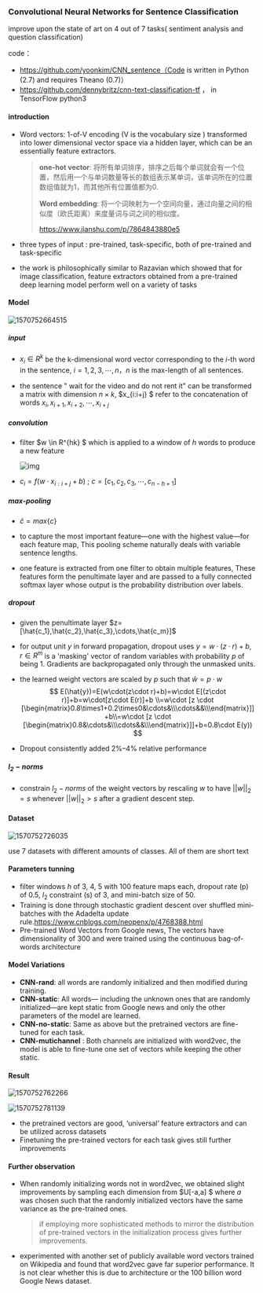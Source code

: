 ### Convolutional Neural Networks  for Sentence Classification

improve upon the state of art on 4 out of 7 tasks( sentiment analysis and question classification)

code：

- https://github.com/yoonkim/CNN_sentence（Code is written in Python (2.7) and requires Theano (0.7)）
- https://github.com/dennybritz/cnn-text-classification-tf ， in TensorFlow python3

#### introduction

- Word vectors:  1-of-V encoding (V is the vocabulary size )  transformed into lower dimensional vector space via a hidden layer, which can be an essentially feature extractors.

  >  **one-hot vector**: 将所有单词排序，排序之后每个单词就会有一个位置，然后用一个与单词数量等长的数组表示某单词，该单词所在的位置数组值就为1，而其他所有位置值都为0.
  >
  >  **Word embedding**: 将一个词映射为一个空间向量，通过向量之间的相似度（欧氏距离）来度量词与词之间的相似度。 
  >
  >  https://www.jianshu.com/p/7864843880e5

- three types of input : pre-trained, task-specific, both of  pre-trained and task-specific

- the work is philosophically similar to Razavian which showed that for image classification, feature extractors obtained from a pre-trained deep learning model perform well on a variety of tasks

#### Model

<img src="C:\Users\lenovo\AppData\Roaming\Typora\typora-user-images\1570752664515.png" alt="1570752664515" style="zoom:100%;" />

##### input

- $x_i \in R^k$ be the k-dimensional word vector corresponding to the $i$-th word in the sentence, $i=1,2,3,\cdots,n$，$n$ is the max-length of all sentences.

- the sentence " wait for the video and do not rent it"  can be transformed  a matrix with dimension $n\times k$,   $x_{i:i+j} $ refer to the concatenation of words $x_i,x_{i+1},x_{i+2},\cdots,x_{i+j}$

##### convolution

- filter $w \in R^{hk} $ which is applied to a window of $h$ words to produce a new feature

   ![img](https://upload-images.jianshu.io/upload_images/5118838-b30cf5e96d669504.png?imageMogr2/auto-orient/strip|imageView2/2/w/1045/format/webp) 

- $c_i = f(w \cdot x_{i:i+j}+b)$ ; $c=[c_1,c_2,c_3,\cdots,c_{n-h+1}]$

##### max-pooling

- $\hat{c}=max\{c\}$

- to capture the most important feature—one with the highest value—for each feature map, This pooling scheme naturally deals with variable sentence lengths.

- one feature is extracted from one filter to obtain multiple features, These features form
  the penultimate layer and are passed to a fully connected softmax layer whose output is the probability distribution over labels.

  

##### dropout

- given the penultimate layer $z=[\hat{c_1},\hat{c_2},\hat{c_3},\cdots,\hat{c_m}]$
- for output unit $y$ in forward propagation, dropout uses $y=w\cdot(z\cdot r)+b$, $r \in R^m$ is a 'masking' vector of random variables with probability $p$ of being 1. Gradients are backpropagated only through the unmasked units.

- the learned weight vectors are scaled by $p$ such that $\hat{w}=p\cdot w$ 
  $$
  E(\hat{y})=E(w\cdot(z\cdot r)+b)=w\cdot E[(z\cdot r)]+b=w\cdot[z\cdot E(r)]+b
  \\=w\cdot [z \cdot [\begin{matrix}0.8\times1+0.2\times0&\cdots&\\\cdots&&\\\end{matrix}]]+b\\=w\cdot [z \cdot [\begin{matrix}0.8&\cdots&\\\cdots&&\\\end{matrix}]]+b=0.8\cdot E(y))
  $$

  > 

- Dropout consistently added 2%–4% relative performance

##### $l_2-norms$

- constrain $l_2-norms$ of the weight vectors by rescaling $w$ to have $||w||_2=s$ whenever $||w||_2 >s$ after a gradient descent step.

#### Dataset

![1570752726035](C:\Users\lenovo\AppData\Roaming\Typora\typora-user-images\1570752726035.png)

use 7 datasets with different amounts of classes. All of them are short text

#### Parameters tunning

- filter windows $h$ of  3, 4, 5 with 100 feature maps each, dropout rate (p) of 0.5, $l_2$  constraint (s) of 3, and
  mini-batch size of 50.
- Training is done through stochastic gradient descent over shuffled mini-batches with the Adadelta update rule.https://www.cnblogs.com/neopenx/p/4768388.html
- Pre-trained Word Vectors from Google news, The vectors have dimensionality of 300 and were trained using the continuous bag-of-words architecture







#### Model Variations

- **CNN-rand**: all words are randomly initialized and then modified during training.
- **CNN-static**:  All words— including the unknown ones that are randomly initialized—are kept static from Google news and only the other parameters of the model are learned.
- **CNN-no-static**: Same as above but the pretrained vectors are fine-tuned for each task.
- **CNN-mutichannel** : Both channels are initialized with word2vec,  the model is able to fine-tune
  one set of vectors while keeping the other static.

#### Result

![1570752762266](C:\Users\lenovo\AppData\Roaming\Typora\typora-user-images\1570752762266.png)

![1570752781139](C:\Users\lenovo\AppData\Roaming\Typora\typora-user-images\1570752781139.png)

- the pretrained vectors are good, ‘universal’ feature extractors and can be utilized across datasets
- Finetuning the pre-trained vectors for each task gives still further improvements



#### Further observation

- When randomly initializing words not in word2vec, we obtained slight improvements by sampling each dimension from  $U[-a,a] $ where $a$ was chosen such that the randomly initialized vectors have the same variance as the pre-trained ones.

  > if employing more sophisticated methods to mirror the distribution of pre-trained vectors in the initialization process gives further improvements.

- experimented with another set of publicly available word vectors trained on Wikipedia and found that word2vec gave far superior performance. It is not clear whether this is due to architecture or the 100 billion word Google News dataset.
  
